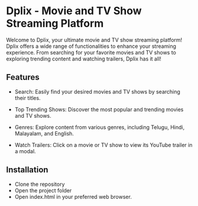 # Dplix - Movie and TV Show Streaming Platform
Welcome to Dplix, your ultimate movie and TV show streaming platform! Dplix offers a wide range of functionalities to enhance your streaming experience. From searching for your favorite movies and TV shows to exploring trending content and watching trailers, Dplix has it all!
## Features
- Search: Easily find your desired movies and TV shows by searching their titles.

- Top Trending Shows: Discover the most popular and trending movies and TV shows.

- Genres: Explore content from various genres, including Telugu, Hindi, Malayalam, and English.

- Watch Trailers: Click on a movie or TV show to view its YouTube trailer in a modal.

## Installation
- Clone the repository
- Open the project folder
- Open index.html in your preferred web browser.
